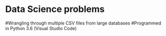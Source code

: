 # Data Science problems
#Wrangling through multiple CSV files from large databases
#Programmed in Python 3.6 (Visual Studio Code)
